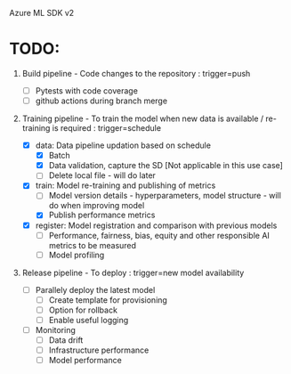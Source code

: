 Azure ML SDK v2

# TODO:

1. Build pipeline - Code changes to the repository : trigger=push

    - [ ] Pytests with code coverage
    - [ ] github actions during branch merge

2. Training pipeline - To train the model when new data is available / re-training is required : trigger=schedule

    - [X] data: 
        Data pipeline updation based on schedule
        - [X] Batch
        - [X] Data validation, capture the SD [Not applicable in this use case]
        - [ ] Delete local file - will do later

    - [X] train: 
        Model re-training and publishing of metrics
        - [ ] Model version details - hyperparameters, model structure - will do when improving model
        - [X] Publish performance metrics

    - [X] register: 
        Model registration and comparison with previous models
        - [ ] Performance, fairness, bias, equity and other responsible AI metrics to be measured
        - [ ] Model profiling

3. Release pipeline - To deploy : trigger=new model availability

    - [ ] Parallely deploy the latest model
        - [ ] Create template for provisioning
        - [ ] Option for rollback
        - [ ] Enable useful logging

    - [ ] Monitoring
        - [ ] Data drift
        - [ ] Infrastructure performance
        - [ ] Model performance